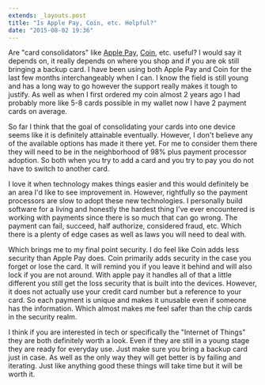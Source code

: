 ```yaml
---
extends: _layouts.post
title: "Is Apple Pay, Coin, etc. Helpful?"
date: "2015-08-02 19:36"
---
```


Are "card consolidators" like [Apple Pay](http://www.apple.com/apple-pay/), [Coin](https://onlycoin.com/), etc. useful? I would say it depends on, it really depends on where you shop and if you are ok still bringing a backup card. I have been using both Apple Pay and Coin for the last few months interchangeably when I can. I know the field is still young and has a long way to go however the support really makes it tough to justify. As well as when I first ordered my coin almost 2 years ago I had probably more like 5-8 cards possible in my wallet now I have 2 payment cards on average.

So far I think that the goal of consolidating your cards into one device seems like it is definitely attainable eventually. However, I don't believe any of the available options has made it there yet. For me to consider them there they will need to be in the neighborhood of 98% plus payment processor adoption. So both when you try to add a card and you try to pay you do not have to switch to another card.

I love it when technology makes things easier and this would definitely be an area I'd like to see improvement in. However, rightfully so the payment processors are slow to adopt these new technologies. I personally build software for a living and honestly the hardest thing I've ever encountered is working with payments since there is so much that can go wrong. The payment can fail, succeed, half authorize, considered fraud, etc. Which there is a plenty of edge cases as well as laws you will need to deal with.

Which brings me to my final point security. I do feel like Coin adds less security than Apple Pay does. Coin primarily adds security in the case you forget or lose the card. It will remind you if you leave it behind and will also lock if you are not around. With apple pay it handles all of that a little different you still get the loss security that is built into the devices. However, it does not actually use your credit card number but a reference to your card. So each payment is unique and makes it unusable even if someone has the information. Which almost makes me feel safer than the chip cards in the security realm.

I think if you are interested in tech or specifically the "Internet of Things" they are both definitely worth a look. Even if they are still in a young stage they are ready for everyday use. Just make sure you bring a backup card just in case. As well as the only way they will get better is by failing and iterating. Just like anything good these things will take time but it will be worth it.
